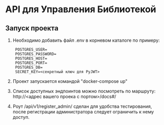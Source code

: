 # API для Управления Библиотекой

## Запуск проекта

1. Необходимо добавить файл .env в корневом каталоге по примеру:
   
   ```
    POSTGRES_USER=
    POSTGRES_PASSWORD=
    POSTGRES_HOST=
    POSTGRES_PORT=
    POSTGRES_DB=
    SECRET_KEY=<секретный ключ для PyJWT>

   ```

2. Проект запускается командой "docker-compose up"
3. Список доступных эндпоинтов можно посмотреть по маршруту: http://<адрес вашего проека с портом>/docs#/
4. Роут /api/v1/register_admin/ сделан для удобства тестирования, после регистрации администратора следует ограничить к нему доступ.